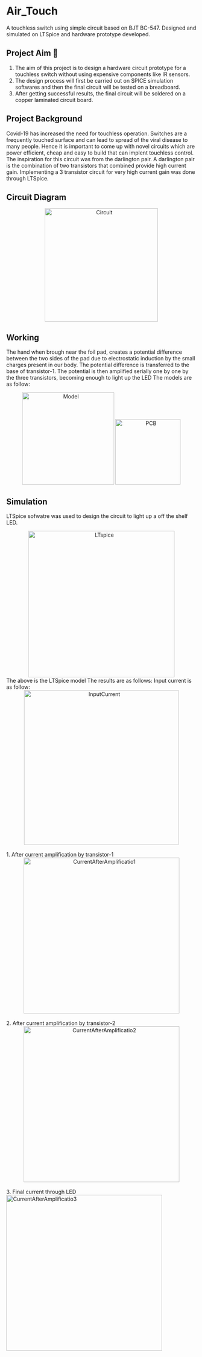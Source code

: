 # Air_Touch
A touchless switch using simple circuit based on BJT BC-547. Designed and simulated on LTSpice and hardware prototype developed.
## Project Aim 🎯
1. The aim of this project is to design a hardware circuit prototype for a touchless switch without using expensive components like IR sensors.
2. The design process will first be carried out on SPICE simulation softwares and then the final circuit will be tested on a breadboard. 
3. After getting successful results, the final circuit will be soldered on a copper laminated circuit board.
## Project Background
Covid-19 has increased the need for touchless operation. Switches are a frequently touched surface and can lead to spread of the viral disease to many people. Hence it is important to come up with novel circuits which are power efficient, cheap and easy to build that can implent touchless control. 
The inspiration for this circuit was from the darlington pair. A darlington pair is the combination of two transistors that combined provide high current gain. 
Implementing a 3 transistor circuit for very high current gain was done through LTSpice. 
## Circuit Diagram
<div align="center">
<img width="300" alt="Circuit" src="https://user-images.githubusercontent.com/86347098/123809399-3319d580-d90f-11eb-8c84-a0306e89a561.png">
</div>

## Working

The hand when brough near the foil pad, creates a potential difference between the two sides of the pad due to electrostatic induction by the small charges present in our body. 
The potential difference is transferred to the base of transistor-1. 
The potential is then amplified serially one by one by the three transistors, becoming enough to light up the LED
The models are as follow:
<div align="center">
<img width="244" alt="Model" src="https://user-images.githubusercontent.com/86347098/123809989-b0dde100-d90f-11eb-9ba3-804b18b6e9d9.png">  <img width="173" alt="PCB" src="https://user-images.githubusercontent.com/86347098/123809973-ad4a5a00-d90f-11eb-9039-0e9ff180db20.png">
</div>

## Simulation
LTSpice sofwatre was used to design the circuit to light up a off the shelf LED.
<div align="center">
<img width="388" alt="LTspice" src="https://user-images.githubusercontent.com/86347098/123809697-73795380-d90f-11eb-818a-05c1bac7519d.png">
</div>
The above is the LTSpice model 
The results are as follows: 
Input current is as follow:
<div align="center">
<img width="410" alt="InputCurrent" src="https://user-images.githubusercontent.com/86347098/123810765-4aa58e00-d910-11eb-8ea6-3276c4476972.png">
</div>
<br />
1. After current amplification by transistor-1
  <div align="center">
<img width="413" alt="CurrentAfterAmplificatio1" src="https://user-images.githubusercontent.com/86347098/123809792-8855e700-d90f-11eb-8a76-6f34080d57f1.png">
  </div><br />
2. After current amplification by transistor-2
    <div align="center">
<img width="413" alt="CurrentAfterAmplificatio2" src="https://user-images.githubusercontent.com/86347098/123809877-999ef380-d90f-11eb-8336-8859def815e0.png">
  </div><br />
3. Final current through LED
  <br />
<img width="413" alt="CurrentAfterAmplificatio3" src="https://user-images.githubusercontent.com/86347098/123809931-a4598880-d90f-11eb-81d8-a7cfedd088cf.png">
 <br />

